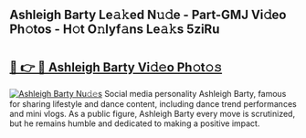 ## Ashleigh Barty Le𝚊𝚔ed N𝚞𝚍e - Part-GMJ Vi𝚍eo Ph𝚘tos - H𝚘t O𝚗lyf𝚊ns Le𝚊𝚔s 5ziRu

# <h2><a href="http://hf91ep.feru.top/?c=Ashleigh+Barty">🔗 👉 🔴 Ashleigh Barty Vi𝚍𝚎o Ph𝚘t𝚘𝚜</a></h2>

[![Ashleigh Barty Nu𝚍𝚎s](https://i.imgur.com/0TWrTi3.gif)](http://hf91ep.feru.top/?c=Ashleigh+Barty)
Social media personality Ashleigh Barty, famous for sharing lifestyle and dance content, including dance trend performances and mini vlogs. As a public figure, Ashleigh Barty every move is scrutinized, but he remains humble and dedicated to making a positive impact. 
